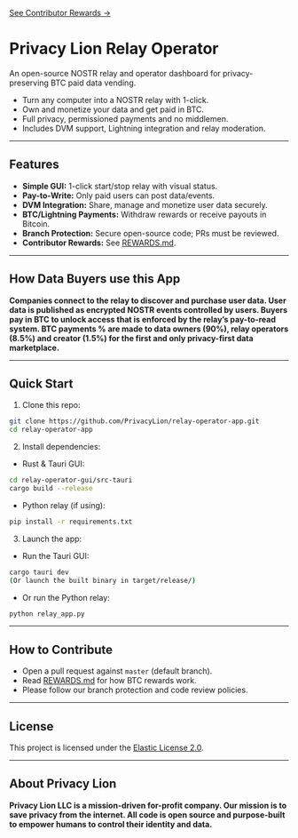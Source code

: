 [See Contributor Rewards →](./REWARDS.md)

# Privacy Lion Relay Operator

An open-source NOSTR relay and operator dashboard for privacy-preserving BTC paid data vending.

- Turn any computer into a NOSTR relay with 1-click.
- Own and monetize your data and get paid in BTC.
- Full privacy, permissioned payments and no middlemen.
- Includes DVM support, Lightning integration and relay moderation.

---

## Features

- **Simple GUI:** 1-click start/stop relay with visual status.
- **Pay-to-Write:** Only paid users can post data/events.
- **DVM Integration:** Share, manage and monetize user data securely.
- **BTC/Lightning Payments:** Withdraw rewards or receive payouts in Bitcoin.
- **Branch Protection:** Secure open-source code; PRs must be reviewed.
- **Contributor Rewards:** See [REWARDS.md](./REWARDS.md).

---

## How Data Buyers use this App

**Companies connect to the relay to discover and purchase user data. User data is published as encrypted NOSTR events controlled by users. Buyers pay in BTC to unlock access that is enforced by the relay’s pay-to-read system. BTC payments % are made to data owners (90%), relay operators (8.5%) and creator (1.5%) for the first and only privacy-first data marketplace.**

---

## Quick Start

1. Clone this repo:

```bash 
git clone https://github.com/PrivacyLion/relay-operator-app.git
cd relay-operator-app
```

2. Install dependencies:

- Rust & Tauri GUI:

```bash
cd relay-operator-gui/src-tauri
cargo build --release
```

- Python relay (if using):

```bash
pip install -r requirements.txt
```

3. Launch the app:

- Run the Tauri GUI:

```bash
cargo tauri dev
(Or launch the built binary in target/release/)
```

- Or run the Python relay:

```bash
python relay_app.py
```

---

## How to Contribute

- Open a pull request against `master` (default branch).
- Read [REWARDS.md](./REWARDS.md) for how BTC rewards work.
- Please follow our branch protection and code review policies.

---

## License

This project is licensed under the [Elastic License 2.0](./LICENSE).

---

## About Privacy Lion

**Privacy Lion LLC is a mission-driven for-profit company. Our mission is to save privacy from the internet. All code is open source and purpose-built to empower humans to control their identity and data.**












